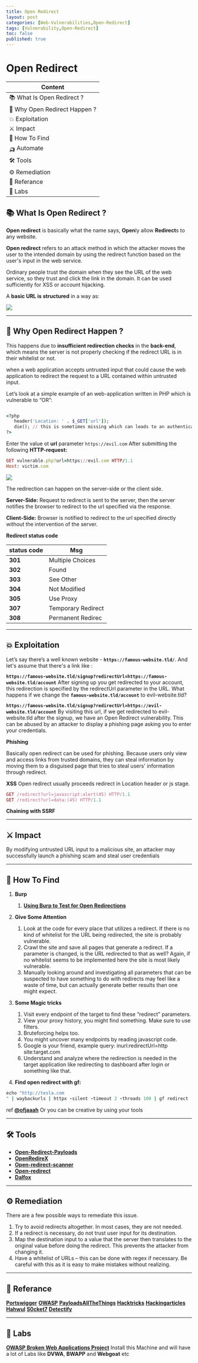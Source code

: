 ```yaml
---
title: Open Redirect
layout: post
categories: [Web-Vulnerabilities,Open-Redirect]
tags: [Vulnerability,Open-Redirect]
toc: false
published: true
---
```


# Open Redirect

| Content                       |
| ----------------------------- |
| 📚 What Is Open Redirect ?    |
| 🤔 Why Open Redirect Happen ? |
| 💥 Exploitation               |
| ⚔ Impact                      |
| 🔎 How To Find                |
| 🛺 Automate                   |
| 🛠 Tools                       |
| ⚙ Remediation                 |
| 📕 Referance                  |
| 🔬 Labs                       |

## 📚 What Is Open Redirect ?

**Open redirect** is basically what the name says, **Open**ly allow **Redirect**s to any website.

**Open redirect** refers to an attack method in which the attacker moves the user to the intended domain by using the redirect function based on the user's input in the web service.

Ordinary people trust the domain when they see the URL of the web service, so they trust and click the link in the domain. It can be used sufficiently for XSS or account hijacking.

A **basic URL is structured** in a way as:

![](https://i.imgur.com/ZDswGAz.png)


---

## 🤔 Why Open Redirect Happen ?

This happens due to **insufficient redirection checks** in the **back-end**, which means the server is not properly checking if the redirect URL is in their whitelist or not.

when a web application accepts untrusted input that could cause the web application to redirect the request to a URL contained within untrusted input.

Let’s look at a simple example of an web-application written in PHP which is vulnerable to “OR”:

```ruby

<?php 
   header('Location: ' . $_GET['url']);
   die(); // this is sometimes missing which can leads to an authentication bypass
?>
```

Enter the value ot **url** parameter `https://evil.com`
After submitting the following **HTTP-request:**
```ruby
GET vulnerable.php?url=https://evil.com HTTP/1.1
Host: victim.com
```

![](https://i.imgur.com/pw2LaZJ.png)


The redirection can happen on the server-side or the client side.

**Server-Side:** Request to redirect is sent to the server, then the server notifies the browser to redirect to the url specified via the response.

**Client-Side:** Browser is notified to redirect to the url specified directly without the intervention of the server.

**Redirect status code**

| status code | Msg                |
| ----------- | ------------------ |
| **301**     | Multiple Choices   |
| **302**     | Found              |
| **303**     | See Other          |
| **304**     | Not Modified       |
| **305**     | Use Proxy          |
| **307**     | Temporary Redirect |
| **308**     | Permanent Redirec  |



---

## 💥 Exploitation
Let’s say there’s a well known website - **`https://famous-website.tld/`**. And let's assume that there's a link like :

**`https://famous-website.tld/signup?redirectUrl=https://famous-website.tld/account`**
After signing up you get redirected to your account, this redirection is specified by the redirectUrl parameter in the URL.
What happens if we change the **`famous-website.tld/account`** to evil-website.tld?

**`https://famous-website.tld/signup?redirectUrl=https://evil-website.tld/account`**
By visiting this url, if we get redirected to evil-website.tld after the signup, we have an Open Redirect vulnerability. This can be abused by an attacker to display a phishing page asking you to enter your credentials.


**Phishing**

Basically open redirect can be used for phishing. Because users only view and access links from trusted domains, they can steal information by moving them to a disguised page that tries to steal users' information through redirect.


**XSS**
Open redirect usually proceeds redirect in Location header or js stage.

```ruby
GET /redirect?url=javascript:alert(45) HTTP/1.1
GET /redirect?url=data:(45) HTTP/1.1
```

**Chaining with SSRF**

---

## ⚔ Impact

By modifying untrusted URL input to a malicious site, an attacker may successfully launch a phishing scam and steal user credentials

---

## 🔎 How To Find

1. **Burp** 
    1. **[Using Burp to Test for Open Redirections](https://portswigger.net/support/using-burp-to-test-for-open-redirections)**

1. **Give Some Attention** 
    1. Look at the code for every place that utilizes a redirect. If there is no kind of whitelist for the URL being redirected, the site is probably vulnerable.
    1. Crawl the site and save all pages that generate a redirect. If a parameter is changed, is the URL redirected to that as well? Again, if no whitelist seems to be implemented here the site is most likely vulnerable.
    1. Manually looking around and investigating all parameters that can be suspected to have something to do with redirects may feel like a waste of time, but can actually generate better results than one might expect.

3. **Some Magic tricks**
    1. Visit every endpoint of the target to find these “redirect” parameters.
    1. View your proxy history, you might find something. Make sure to use filters.
    1. Bruteforcing helps too.
    1. You might uncover many endpoints by reading javascript code.
    1. Google is your friend, example query: inurl:redirectUrl=http site:target.com
    1. Understand and analyze where the redirection is needed in the target application like redirecting to dashboard after login or something like that.

4. **Find open redirect with gf:**


```ruby
echo "http://tesla.com
" | waybackurls | httpx -silent -timeout 2 -threads 100 | gf redirect | anew 
```
ref [**@ofjaaah**](https://twitter.com/ofjaaah)
Or you can be creative by using your tools



---

## 🛠 Tools

* [**Open-Redirect-Payloads**](https://github.com/cujanovic/Open-Redirect-Payloads)
* [**OpenRedireX**](https://github.com/devanshbatham/OpenRedireX)
* [**Open-redirect-scanner**](https://github.com/ak1t4/open-redirect-scanner)
* [**Open-redirect**](https://github.com/random-robbie/open-redirect)
* [**Dalfox**](https://github.com/hahwul/dalfox)

---

## ⚙ Remediation
There are a few possible ways to remediate this issue.

1. Try to avoid redirects altogether. In most cases, they are not needed.
1. If a redirect is necessary, do not trust user input for its destination.
1. Map the destination input to a value that the server then translates to the original value before doing the redirect. This prevents the attacker from changing it.
1. Have a whitelist of URLs – this can be done with regex if necessary. Be careful with this as it is easy to make mistakes without realizing.

---

## 📕 Referance

[**Portswigger**](https://portswigger.net/web-security/cross-site-scripting)
[**OWASP**](https://cheatsheetseries.owasp.org/cheatsheets/Unvalidated_Redirects_and_Forwards_Cheat_Sheet.html)
[**PayloadsAllTheThings**](https://github.com/swisskyrepo/PayloadsAllTheThings/tree/2a4c4f46b2dae8ed15bd7f340c5cb013ddb72f9a/Open%20Redirect)
[**Hacktricks**](https://book.hacktricks.xyz/pentesting-web/open-redirect)
[**Hackingarticles**](https://www.hackingarticles.in/comprehensive-guide-on-open-redirect/)
[**Hahwul**](https://www.hahwul.com/cullinan/open-redirect/)
[**S0cket7**](https://s0cket7.com/open-redirect-vulnerability/)
[**Detectify**](https://blog.detectify.com/2016/08/15/owasp-top-10-unvalidated-redirects-and-forwards-10/)


---

## 🔬 Labs

[**OWASP Broken Web Applications Project**](https://sourceforge.net/projects/owaspbwa/) Install this Machine and will have a lot of Labs like **DVWA**, **BWAPP** and **Webgoat** etc

